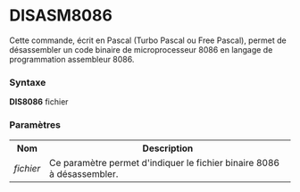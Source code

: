 # DISASM8086
Cette commande, écrit en Pascal (Turbo Pascal ou Free Pascal), permet de désassembler un code binaire de microprocesseur 8086 en langage de programmation assembleur 8086.

<h3>Syntaxe</h3>

<b>DIS8086</b> fichier

<h3>Paramètres</h3>

<table>
  <tr>
    <th>Nom</th>
    <th>Description</th>
  </tr>
  <tr>
    <td><i>fichier</i></td>
    <td>Ce paramètre permet d'indiquer le fichier binaire 8086 à désassembler.</td>
  </tr>
</table>
